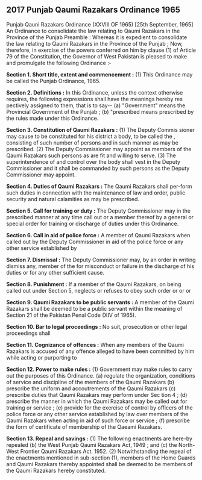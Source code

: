 ## 2017 Punjab Qaumi Razakars Ordinance 1965
 
Punjab Qauni Razakars Ordinance
(XXVIII OF 1965)
[25th September, 1965]
An Ordinance to consolidate the law relating to Qaumi Razakars in the Province of the Punjab
Preamble : Whereas it is expedient to consolidate the law relating to Qaumi Razakars in the Province of the Punjab ;
Now, therefore, in exercise of the powers conferred on him by clause (1) of Article 79 of the Constitution, the Governor of West Pakistan is pleased to make and promulgate the following Ordinance :‑


**Section 1. Short title, extent and commencement :**
 (1) This Ordinance may be called the Punjab Ordinance, 1965.

 

**Section 2. Definitions :**
 In this Ordinance, unless the context otherwise requires, the following expressions shall have the meanings hereby res pectively assigned to them, that is to say--
   (a) "Government" means the Provincial Government of the Punjab ;
   (b) "prescribed means prescribed by the rules made under this Ordinance.

 

**Section 3. Constitution of Qaumi Razakars :**
 (1) The Deputy Commis sioner may cause to be constituted for his district a body, to be called the , consisting of such number of persons and in such manner as may be prescribed.
   (2) The Deputy Commissioner may appoint as members of the Qaumi Razakars such persons as are fit and willing to serve.
   (3) The superintendence of and control over the body shall vest in the Deputy Commissioner and it shall be commanded by such persons as the Deputy Commissioner may appoint.

 

**Section 4. Duties of Qaumi Razakars :**
 The Qaumi Razakars shall per-form such duties in connection with the maintenance of law and order, public security and natural calamities as may be prescribed.

 

**Section 5. Call for training or duty :**
 The Deputy Commissioner may in the prescribed manner at any time call out or a member thereof by a general or special order for training or discharge of duties under this Ordinance.

 

**Section 6. Call in aid of police force :**
 A member of Qaumi Razakars when called out by the Deputy Commissioner in aid of the police force or any other service established by

 

**Section 7. Dismissal :**
 The Deputy Commissioner may, by an order in writing dismiss any, member of the for misconduct or failure in the discharge of his duties or for any other sufficient cause.

 

**Section 8. Punishment :**
 If a member of the Qaumi Razakars, on being called out under Section 5, neglects or refuses to obey such order or or or

 

**Section 9. Qaumi Razakars to be public servants :**
 A member of the Qaumi Razakars shall be deemed to be a public servant within the meaning of Section 21 of the Pakistan Penal Code (XIV of 1965).

 

**Section 10. Bar to legal proceedings :**
 No suit, prosecution or other legal proceedings shall

 

**Section 11. Cognizance of offences :**
 When any members of the Qaumi Razakars is accused of any offence alleged to have been committed by him while acting or purporting to

 

**Section 12. Power to make rules :**
 (1) Government may make rules to carry out the purposes of this Ordinance.
    (a) regulate the organization, conditions of service and discipline of the members of the Qaumi Razakars
    (b) prescribe the uniform and accoutrements of the Qaumi Razakars
    (c) prescribe duties that Qaumi Razakars may perform under Sec tion 4 ;
    (d) prescribe the manner in which the Qaumi Razakars may be called out for training or service ;
    (e) provide for the exercise of control by officers of the police force or any other service established by law over members of the Qaumi Razakars when acting in aid of such force or service ;
    (f) prescribe the form of certificate of membership of the Qaeami Razakars.

 

**Section 13. Repeal and savings :**
 (1) The following enactments are here-by repealed
    (b) the West Punjab Qaumi Razakars Act, 1949 ; and
    (c) the North-West Frontier Qaumi Razakars Act. 1952.
    (2) Notwithstanding the repeal of the enactments mentioned in sub-section (1), members of the Home Guards and Qaumi Razakars thereby appointed shall be deemed to be members of the Qaumi Razakars hereby constituted.

